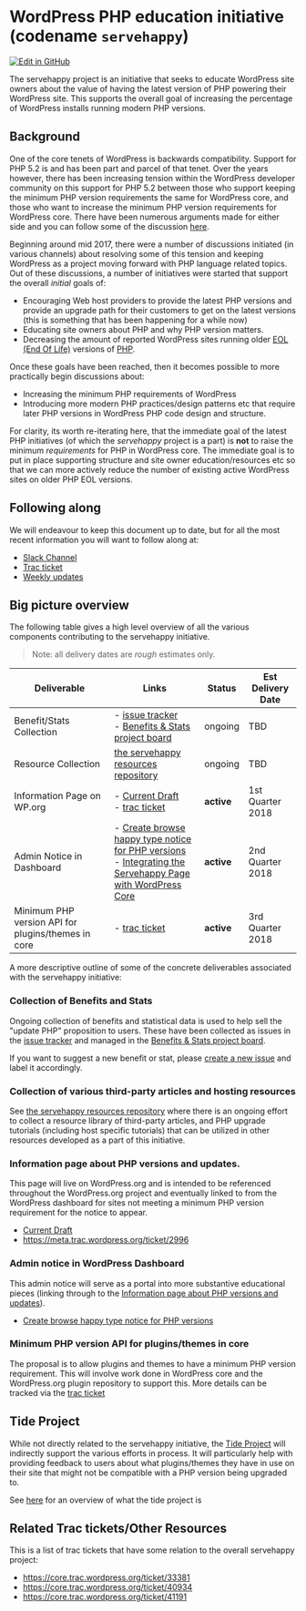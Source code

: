 # WordPress PHP education initiative (codename `servehappy`)
[![Edit in GitHub](https://img.shields.io/badge/Edit_in_GitHub--green.svg?style=social)](https://github.com/WordPress/servehappy/edit/master/README.md)

The servehappy project is an initiative that seeks to educate WordPress site owners about the value of having the latest version of PHP powering their WordPress site.  This supports the overall goal of increasing the percentage of WordPress installs running modern PHP versions.

## Background

One of the core tenets of WordPress is backwards compatibility. Support for PHP 5.2 is and has been part and parcel of that tenet.  Over the years however, there has been increasing tension within the WordPress developer community on this support for PHP 5.2 between those who support keeping the minimum PHP version requirements the same for WordPress core, and those who want to increase the minimum PHP version requirements for WordPress core.  There have been numerous arguments made for either side and you can follow some of the discussion [here](https://core.trac.wordpress.org/ticket/33381).

Beginning around mid 2017, there were a number of discussions initiated (in various channels) about resolving some of this tension and keeping WordPress as a project moving forward with PHP language related topics. Out of these discussions, a number of initiatives were started that support the overall _initial_  goals of:

- Encouraging Web host providers to provide the latest PHP versions and provide an upgrade path for their customers to get on the latest versions (this is something that has been happening for a while now)
- Educating site owners about PHP and why PHP version matters.
- Decreasing the amount of reported WordPress sites running older [EOL (End Of Life)](https://en.wikipedia.org/wiki/End-of-life_(product)) versions of [PHP](http://php.net/supported-versions.php).

Once these goals have been reached, then it becomes possible to more practically begin discussions about:

- Increasing the minimum PHP requirements of WordPress
- Introducing more modern PHP practices/design patterns etc that require later PHP versions in WordPress PHP code design and structure.

For clarity, its worth re-iterating here, that the immediate goal of the latest PHP initiatives (of which the _servehappy_ project is a part) is **not** to raise the minimum _requirements_ for PHP in WordPress core. The immediate goal is to put in place supporting structure and site owner education/resources etc so that we can more actively reduce the number of existing active WordPress sites on older PHP EOL versions.


## Following along

We will endeavour to keep this document up to date, but for all the most recent information you will want to follow along at:

* [Slack Channel](https://wordpress.slack.com/messages/core-php/)
* [Trac ticket](https://meta.trac.wordpress.org/ticket/2996)
* [Weekly updates](https://make.wordpress.org/core/tag/core-php/)

## Big picture overview

The following table gives a high level overview of all the various components contributing to the servehappy initiative.

> Note: all delivery dates are _rough_ estimates only.

| Deliverable | Links | Status | Est Delivery Date |
| ------------ | ---------- | ---------| -------------|
Benefit/Stats Collection | - [issue tracker](https://github.com/WordPress/servehappy/issues)<br> - [ Benefits & Stats project board](https://github.com/WordPress/servehappy/projects/1) | ongoing | TBD |
| Resource Collection | [the servehappy resources repository](https://github.com/WordPress/servehappy-resources) | ongoing | TBD |
| Information Page on WP.org | - [Current Draft](https://github.com/WordPress/servehappy/blob/master/DRAFT.md) <br> - [trac ticket](https://meta.trac.wordpress.org/ticket/2996) | **active** | 1st Quarter 2018 |
| Admin Notice in Dashboard | - [Create browse happy type notice for PHP versions](https://core.trac.wordpress.org/ticket/41191) <br> - [Integrating the Servehappy Page with WordPress Core](https://github.com/WordPress/servehappy/blob/master/CORE-INTEGRATIONS.md) | **active** | 2nd Quarter 2018 |
| Minimum PHP version API for plugins/themes in core | - [trac ticket](https://core.trac.wordpress.org/ticket/40934) | **active** | 3rd Quarter 2018 |

A more descriptive outline of some of the concrete deliverables associated with the servehappy initiative:

### Collection of Benefits and Stats

Ongoing collection of benefits and statistical data is used to help sell the "update PHP" proposition to users.  These have been collected as issues in the [issue tracker](https://github.com/WordPress/servehappy/issues) and managed in the [ Benefits & Stats project board](https://github.com/WordPress/servehappy/projects/1).

If you want to suggest a new benefit or stat, please [create a new issue](https://github.com/WordPress/servehappy/issues/new) and label it accordingly.

### Collection of various third-party articles and hosting resources

See [the servehappy resources repository](https://github.com/WordPress/servehappy-resources) where there is an ongoing effort to collect a resource library of third-party articles, and PHP upgrade tutorials (including host specific tutorials) that can be utilized in other resources developed as a part of this initiative.

### Information page about PHP versions and updates.

This page will live on WordPress.org and is intended to be referenced throughout the WordPress.org project and eventually linked to from the WordPress dashboard for sites not meeting a minimum PHP version requirement for the notice to appear.

* [Current Draft](https://github.com/WordPress/servehappy/blob/master/DRAFT.md)
* https://meta.trac.wordpress.org/ticket/2996

### Admin notice in WordPress Dashboard

This admin notice will serve as a portal into more substantive educational pieces (linking through to the [Information page about PHP versions and updates](#information-page-about-php-versions-and-updates)).

* [Create browse happy type notice for PHP versions](https://core.trac.wordpress.org/ticket/41191)

### Minimum PHP version API for plugins/themes in core

The proposal is to allow plugins and themes to have a minimum PHP version requirement. This will involve work done in WordPress core and the WordPress.org plugin repository to support this. More details can be tracked via the [trac ticket](https://core.trac.wordpress.org/ticket/40934)

## Tide Project

While not directly related to the servehappy initiative, the [Tide Project](https://make.wordpress.org/tide/) will indirectly support the various efforts in process.  It will particularly help with providing feedback to users about what plugins/themes they have in use on their site that might not be compatible with a PHP version being upgraded to.

See [here](https://xwp.co/tide-a-path-to-better-code-across-the-wordpress-ecosystem/) for an overview of what the tide project is

## Related Trac tickets/Other Resources

This is a list of trac tickets that have some relation to the overall servehappy project:

- https://core.trac.wordpress.org/ticket/33381
- https://core.trac.wordpress.org/ticket/40934
- https://core.trac.wordpress.org/ticket/41191
